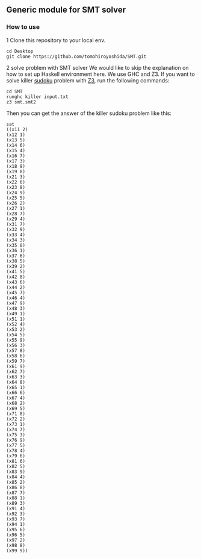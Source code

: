 ## Generic module for SMT solver

### How to use

1 Clone this repository to your local env.

```
cd Desktop
git clone https://github.com/tomohiroyoshida/SMT.git
```

2 solve problem with SMT solver
We would like to skip the explanation on how to set up Haskell environment here.
We use GHC and Z3.
If you want to solve killer [sudoku](https://en.wikipedia.org/wiki/Killer_sudoku) problem with [Z3](https://github.com/Z3Prover/z3), run the following commands:

```
cd SMT
runghc killer input.txt
z3 smt.smt2
```

Then you can get the answer of the killer sudoku problem like this:

```
sat
((x11 2)
(x12 1)
(x13 5)
(x14 6)
(x15 4)
(x16 7)
(x17 3)
(x18 9)
(x19 8)
(x21 3)
(x22 6)
(x23 8)
(x24 9)
(x25 5)
(x26 2)
(x27 1)
(x28 7)
(x29 4)
(x31 7)
(x32 9)
(x33 4)
(x34 3)
(x35 8)
(x36 1)
(x37 6)
(x38 5)
(x39 2)
(x41 5)
(x42 8)
(x43 6)
(x44 2)
(x45 7)
(x46 4)
(x47 9)
(x48 3)
(x49 1)
(x51 1)
(x52 4)
(x53 2)
(x54 5)
(x55 9)
(x56 3)
(x57 8)
(x58 6)
(x59 7)
(x61 9)
(x62 7)
(x63 3)
(x64 8)
(x65 1)
(x66 6)
(x67 4)
(x68 2)
(x69 5)
(x71 8)
(x72 2)
(x73 1)
(x74 7)
(x75 3)
(x76 9)
(x77 5)
(x78 4)
(x79 6)
(x81 6)
(x82 5)
(x83 9)
(x84 4)
(x85 2)
(x86 8)
(x87 7)
(x88 1)
(x89 3)
(x91 4)
(x92 3)
(x93 7)
(x94 1)
(x95 6)
(x96 5)
(x97 2)
(x98 8)
(x99 9))
```
